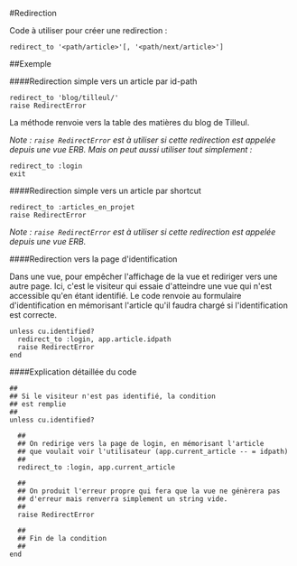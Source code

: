 #Redirection

Code à utiliser pour créer une redirection&nbsp;:

    redirect_to '<path/article>'[, '<path/next/article>']

##Exemple

####Redirection simple vers un article par id-path

    redirect_to 'blog/tilleul/'
    raise RedirectError

La méthode renvoie vers la table des matières du blog de Tilleul.

*Note&nbsp;: `raise RedirectError` est à utiliser si cette redirection est appelée depuis une vue ERB. Mais on peut aussi utiliser tout simplement&nbsp;:*
    
    redirect_to :login
    exit


####Redirection simple vers un article par shortcut

    redirect_to :articles_en_projet
    raise RedirectError

*Note&nbsp;: `raise RedirectError` est à utiliser si cette redirection est appelée depuis une vue ERB.*

####Redirection vers la page d'identification

Dans une vue, pour empêcher l'affichage de la vue et rediriger vers une autre page. Ici, c'est le visiteur qui essaie d'atteindre une vue qui n'est accessible qu'en étant identifié. Le code renvoie au formulaire d'identification en mémorisant l'article qu'il faudra chargé si l'identification est correcte.

    unless cu.identified?
      redirect_to :login, app.article.idpath
      raise RedirectError
    end

####Explication détaillée du code

    ##
    ## Si le visiteur n'est pas identifié, la condition
    ## est remplie
    ##
    unless cu.identified?
    
      ##
      ## On redirige vers la page de login, en mémorisant l'article
      ## que voulait voir l'utilisateur (app.current_article -- = idpath)
      ##
      redirect_to :login, app.current_article
      
      ##
      ## On produit l'erreur propre qui fera que la vue ne génèrera pas
      ## d'erreur mais renverra simplement un string vide.
      ##
      raise RedirectError
      
      ##
      ## Fin de la condition
      ##
    end
